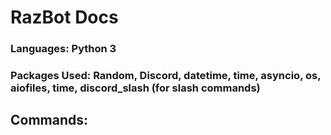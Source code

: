 # RazBot Docs

### Languages: Python 3
### Packages Used: Random, Discord, datetime, time, asyncio, os, aiofiles, time, discord_slash (for slash commands)

## Commands:
